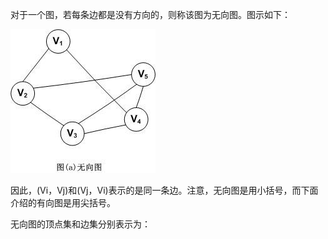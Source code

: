 对于一个图，若每条边都是没有方向的，则称该图为无向图。图示如下：

![](/assets/23224321-acabc2d2b2414039b8f28b3c73736377.jpg)

因此，\(Vi，Vj\)和\(Vj，Vi\)表示的是同一条边。注意，无向图是用小括号，而下面介绍的有向图是用尖括号。

无向图的顶点集和边集分别表示为：

  


